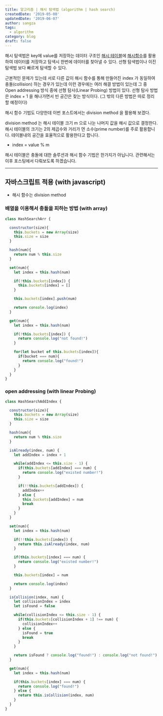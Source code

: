 ```yaml
---
title: 알고리즘 | 해시 탐색법 (algorithm | hash search)
createdDate: '2019-05-08'
updatedDate: '2019-06-07'
author: sangza
tags:
  - algorithm
category: blog
draft: false
---
```


해시 탐색법은 key에 value를 저장하는 데이터 구조인
[해시 테이블](https://ko.wikipedia.org/wiki/해시_테이블)에
[해시함수](https://ko.wikipedia.org/wiki/해시함수)를 활용하여
데이터를 저장하고 탐색시 한번에 데이터를 찾아낼 수 있다.
선형 탐색법이나 이진 탐색법 보다 빠르게 탐색할 수 있다.

근본적인 문제가 있는데 서로 다른 값이 해시 함수를 통해 만들어진 index 가
동일하여 충돌(collision) 하는 경우가 있는데 이런 경우에는 여러 해결 방법이 있는데
그 중 Open addressing 방식 중에 선형 탐사(Linear Probing) 방법이 있다.
선형 탐사 방법은 index + 1 을 해나가면서 빈 공간은 찾는 방식이다.
(그 밖의 다른 방법은 따로 정리 할 예정이다)

해시 함수 기법도 다양한데 이번 포스트에서는 division method
을 활용해 보겠다.

division method 는 해시 테이블 크기 m 으로 나눈 나머지 값을 해시 값으로 결정한다.
해시 테이블의 크기는 2의 제곱수와 거리가 먼 소수(prime number)를 주로 활용합니다.
테이블내의 공간을 효율적으로 활용한다고 합니다.

  - index = value % m

해시 테이블은 충돌에 대한 솔루션과 해시 함수 기법은 한가지가 아닙니다. 관련해서는 이후 포스팅에서 다뤄보도록 하겠습니다.

---

## 자바스크립트 적용  (with javascript)

 - 해시 함수는 division method

### 배열을 이용해서 충돌을 피하는 방법  (with array)

```js
class HashSearchArr {

  constructor(size){
    this.buckets = new Array(size)
    this.size = size
  }

  hash(num){
    return num % this.size
  }

  set(num){
    let index = this.hash(num)

    if(!this.buckets[index]) {
      this.buckets[index] = []
    }

    this.buckets[index].push(num)

    return console.log(index)
  }

  get(num){
    let index = this.hash(num)

    if(!this.buckets[index]) {
      return console.log("not found!")
    }

    for(let bucket of this.buckets[index]){
      if(bucket === num){
        return console.log("found!")
      }
    }
  }
}
```

### open addressing  (with linear Probing)

```js
class HashSearchAddIndex {

  constructor(size){
    this.buckets = new Array(size)
    this.size = size
  }

  hash(num){
    return num % this.size
  }

  isAlready(index, num) {
    let addIndex = index + 1

    while(addIndex <= this.size - 1) {
      if(this.buckets[addIndex] === num) {
        return console.log("existed number!")
      }

      if(!!this.buckets[addIndex]) {
        addIndex++
      } else {
        this.buckets[addIndex] = num
        break
      }
    }
  }

  set(num){
    let index = this.hash(num)

    if(!!this.buckets[index]) {
      return this.isAlready(index, num)
    }

    if(this.buckets[index] === num) {
      return console.log("existed number!")
    }

    this.buckets[index] = num

    return console.log(index)
  }

  isCollision(index, num) {
    let collisionIndex = index
    let isFound = false

    while(collisionIndex <= this.size - 1) {
      if(this.buckets[collisionIndex + 1] !== num) {
        collisionIndex++
      } else {
        isFound = true
        break
      }
    }

    return isFound ? console.log("found!") : console.log("not found!")
  }

  get(num){
    let index = this.hash(num)

    if(this.buckets[index] === num) {
      return console.log("found!")
    } else {
      return this.isCollision(index, num)
    }
  }
}
```
